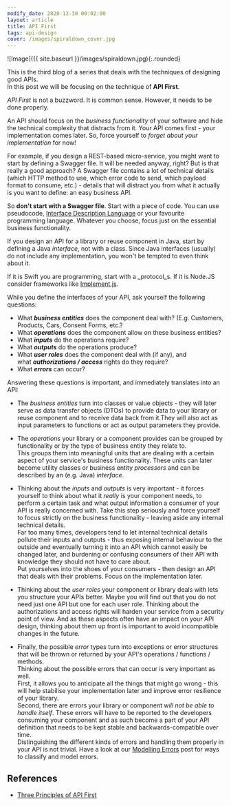 ```yaml
---
modify_date: 2020-12-30 00:02:00
layout: article
title: API First
tags: api-design
cover: /images/spiraldown_cover.jpg
---
```


![Image]({{ site.baseurl }}/images/spiraldown.jpg){:.rounded}

This is the third blog of a series that deals with the techniques of designing good APIs.  
In this post we will be focusing on the technique of **API First**.

<!--more-->

_API First_ is not a buzzword. It is common sense. 
However, it needs to be done properly.

An API should focus on the _business functionality_ of your software and hide the technical complexity that distracts from it.
Your API comes first - your implementation comes later. 
So, force yourself to _forget about your implementation_ for now!

For example, if you design a REST-based micro-service, you might want to start by defining a Swagger file. It will be needed anyway, right? But is that really a good approach?
A Swagger file contains a lot of technical details (which HTTP method to use, which error code to send, which payload format to consume, etc.) - details that will distract you from what it actually is you want to define: an easy business API.

So **don't start with a Swagger file**. Start with a piece of code. You can use pseudocode, [Interface Description Language](https://en.wikipedia.org/wiki/IDL_specification_language) or your favourite programming language. Whatever you choose, focus just on the essential business functionality.

If you design an API for a library or reuse component in Java, start by defining a Java _interface_, not with a class. Since Java interfaces (usually) do not include any implementation, you won't be tempted to even think about it.

If it is Swift you are programming, start with a _protocol_s. 
If it is Node.JS consider frameworks like [Implement.js](https://hackernoon.com/implementing-interfaces-in-javascript-with-implement-js-8746838f8caa).

While you define the interfaces of your API, ask yourself the following questions:

* What ***business entities*** does the component deal with? (E.g. Customers, Products, Cars, Consent Forms, etc.?
* What ***operations*** does the component allow on these business entities?
* What ***inputs*** do the operations require?
* What ***outputs*** do the operations produce?
* What ***user roles*** does the component deal with (if any), and what ***authorizations / access*** rights do they require?
* What ***errors*** can occur?

Answering these questions is important, and immediately translates into an API:
* The _business entities_ turn into classes or value objects - they will later serve as data transfer objects (DTOs) to provide data to your library or reuse component and to receive data back from it.They will also act as input parameters to functions or act as output parameters they provide.

* The _operations_ your library or a component provides can be grouped by functionality or by the type of business entity they relate to.  
This groups them into meaningful units that are dealing with a certain aspect of your service's business functionality.
These units can later become utility classes or business entity _processors_ and can be described by an (e.g. Java) _interface_.

* Thinking about the _inputs_ and _outputs_ is very important - it forces yourself to think about what it _really_ is your component needs, to perform a certain task and what output information a consumer of your API is really concerned with.
Take this step seriously and force yourself to focus strictly on the business functionality - leaving aside any internal technical details.  
Far too many times, developers tend to let internal technical details pollute their inputs and outputs - thus exposing internal behaviour to the outside and eventually turning it into an API which cannot easily be changed later, and burdening or confusing consumers of their API with knowledge they should not have to care about.  
Put yourselves into the shoes of your consumers - then design an API that deals with their problems. Focus on the implementation later.

* Thinking about the _user roles_ your component or library deals with lets you structure your APIs better. Maybe you will find out that you do not need just one API but one for each user role.
Thinking about the authorizations and access rights will harden your service from a security point of view. And as these aspects often have an impact on your API design, thinking about them up front is important to avoid incompatible changes in the future.

* Finally, the possible _error_ types turn into exceptions or error structures that will be thrown or returned by your API's operations / functions / methods.  
Thinking about the possible errors that can occur is very important as well.  
First, it allows you to anticipate all the things that might go wrong - this will help stabilise your implementation later and improve error resilience of your library.  
Second, there are errors your library or component _will not be able to handle itself_. These errors will have to be reported to the developers consuming your component and as such become a part of your API definition that needs to be kept stable and backwards-compatible over time.  
Distinguishing the different kinds of errors and handling them properly in your API is not trivial. Have a look at our [Modelling Errors](./designing-good-apis--modelling-errors.md) post for ways to classify and model errors.
## References
* [Three Principles of API First](https://medium.com/adobetech/three-principles-of-api-first-design-fa6666d9f694)
